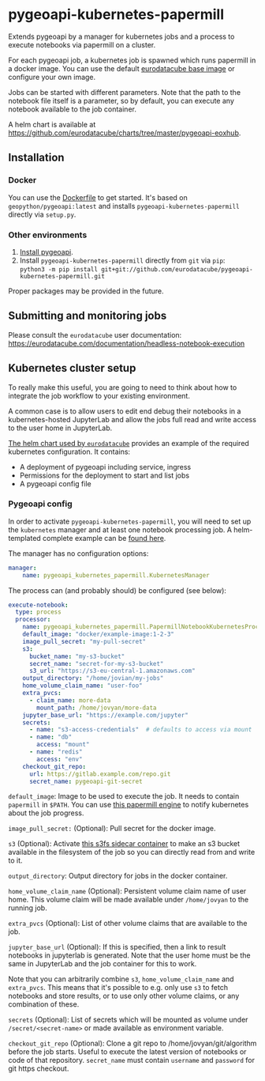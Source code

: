 # pygeoapi-kubernetes-papermill

Extends pygeoapi by a manager for kubernetes jobs and a process to execute notebooks via papermill on a cluster.

For each pygeoapi job, a kubernetes job is spawned which runs papermill in a docker image.
You can use the default [eurodatacube base image](https://hub.docker.com/repository/docker/eurodatacube/jupyter-user/) or configure your own image.

Jobs can be started with different parameters. Note that the path to the notebook file itself is a parameter, so by default, you can execute any notebook available to the job container.

A helm chart is available at https://github.com/eurodatacube/charts/tree/master/pygeoapi-eoxhub.

## Installation

### Docker
You can use the [Dockerfile](Dockerfile) to get started. It's based on `geopython/pygeoapi:latest` and installs `pygeoapi-kubernetes-papermill` directly via `setup.py`.

### Other environments
1. [Install pygeoapi](https://docs.pygeoapi.io/en/latest/installation.html).
1. Install `pygeoapi-kubernetes-papermill` directly from `git` via `pip`:  
  `python3 -m pip install git+git://github.com/eurodatacube/pygeoapi-kubernetes-papermill.git`

Proper packages may be provided in the future.

## Submitting and monitoring jobs

Please consult the `eurodatacube` user documentation:
https://eurodatacube.com/documentation/headless-notebook-execution

## Kubernetes cluster setup

To really make this useful, you are going to need to think about how to integrate the job workflow to your existing environment.

A common case is to allow users to edit end debug their notebooks in a kubernetes-hosted JupyterLab and allow the jobs full read and write access to the user home in JupyterLab.

[The helm chart used by `eurodatacube`](https://github.com/eurodatacube/charts/tree/master/pygeoapi-eoxhub) provides an example of the required kubernetes configuration. It contains:
* A deployment of pygeoapi including service, ingress
* Permissions for the deployment to start and list jobs
* A pygeoapi config file

###  Pygeoapi config


In order to activate `pygeoapi-kubernetes-papermill`, you will need to set up the `kubernetes` manager and at least one notebook processing job.
A helm-templated complete example can be [found here](https://github.com/eurodatacube/charts/blob/master/pygeoapi-eoxhub/templates/config.yaml).

The manager has no configuration options:
```yaml
manager:
    name: pygeoapi_kubernetes_papermill.KubernetesManager
```

The process can (and probably should) be configured (see below):
```yaml
execute-notebook:
  type: process
  processor:
    name: pygeoapi_kubernetes_papermill.PapermillNotebookKubernetesProcessor
    default_image: "docker/example-image:1-2-3"
    image_pull_secret: "my-pull-secret"
    s3:
      bucket_name: "my-s3-bucket"
      secret_name: "secret-for-my-s3-bucket"
      s3_url: "https://s3-eu-central-1.amazonaws.com"
    output_directory: "/home/jovian/my-jobs"
    home_volume_claim_name: "user-foo"
    extra_pvcs:
      - claim_name: more-data
        mount_path: /home/jovyan/more-data
    jupyter_base_url: "https://example.com/jupyter"
    secrets:
      - name: "s3-access-credentials"  # defaults to access via mount
      - name: "db"
        access: "mount"
      - name: "redis"
        access: "env"
    checkout_git_repo:
      url: https://gitlab.example.com/repo.git
      secret_name: pygeoapi-git-secret
```


`default_image`:
Image to be used to execute the job.
It needs to contain `papermill` in `$PATH`.
You can use [this papermill engine](https://github.com/eurodatacube/papermill-kubernetes-job-progress) to notify kubernetes about the job progress.

`image_pull_secret:`
(Optional): Pull secret for the docker image.

`s3` (Optional):
Activate [this s3fs sidecar container](https://github.com/totycro/docker-s3fs-client) to make an s3 bucket available in the filesystem of the job so you can directly read from and write to it.

`output_directory`: Output directory for jobs in the docker container.

`home_volume_claim_name` (Optional):
Persistent volume claim name of user home.
This volume claim will be made available under `/home/jovyan` to the running job.

`extra_pvcs` (Optional):
List of other volume claims that are available to the job.

`jupyter_base_url` (Optional):
If this is specified, then a link to result notebooks in jupyterlab is generated.
Note that the user home must be the same in JupyterLab and the job container for this to work.


Note that you can arbitrarily combine `s3`, `home_volume_claim_name` and `extra_pvcs`. This means that it's possible to e.g. only use `s3` to fetch notebooks and store results, or to use only other volume claims, or any combination of these.

`secrets` (Optional):
List of secrets which will be mounted as volume under `/secret/<secret-name>` or made available as environment variable.

`checkout_git_repo` (Optional):
Clone a git repo to /home/jovyan/git/algorithm before the job starts. Useful to execute the latest version of notebooks or code of that repository. `secret_name` must contain `username` and `password` for git https checkout.

